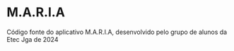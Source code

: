 # M.A.R.I.A
Código fonte do aplicativo M.A.R.I.A, desenvolvido pelo grupo de alunos da Etec Jga de 2024
